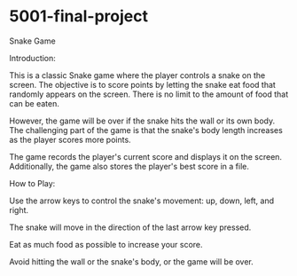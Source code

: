 # 5001-final-project
Snake Game

Introduction:

This is a classic Snake game where the player controls a snake on the screen. The objective is to score points by letting the snake eat food that randomly appears on the screen. There is no limit to the amount of food that can be eaten.

However, the game will be over if the snake hits the wall or its own body. The challenging part of the game is that the snake's body length increases as the player scores more points.

The game records the player's current score and displays it on the screen. Additionally, the game also stores the player's best score in a file.


How to Play:

Use the arrow keys to control the snake's movement: up, down, left, and right.

The snake will move in the direction of the last arrow key pressed.

Eat as much food as possible to increase your score.

Avoid hitting the wall or the snake's body, or the game will be over.
